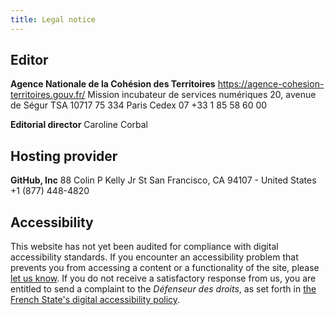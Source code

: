 ```yaml
---
title: Legal notice
---
```


## Editor

**Agence Nationale de la Cohésion des Territoires**
https://agence-cohesion-territoires.gouv.fr/
Mission incubateur de services numériques
20, avenue de Ségur
TSA 10717
75 334 Paris Cedex 07
+33 1 85 58 60 00

**Editorial director**
Caroline Corbal

## Hosting provider

**GitHub, Inc**
88 Colin P Kelly Jr St
San Francisco, CA 94107 - United States
+1 (877) 448-4820

## Accessibility

This website has not yet been audited for compliance with digital accessibility standards. If you encounter an accessibility problem that prevents you from accessing a content or a functionality of the site, please [let us know](mailto:contact@openfisca.org?subject=Accessibility). If you do not receive a satisfactory response from us, you are entitled to send a complaint to the _Défenseur des droits_, as set forth in [the French State's digital accessibility policy](https://references.modernisation.gouv.fr/accessibilite-numerique).
